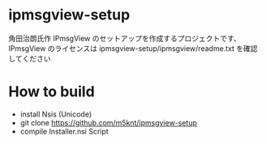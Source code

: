 ipmsgview-setup
===============

角田治朗氏作 IPmsgView のセットアップを作成するプロジェクトです、 IPmsgView のライセンスは ipmsgview-setup/ipmsgview/readme.txt を確認してください

How to build
============

* install Nsis (Unicode)
* git clone https://github.com/m5knt/ipmsgview-setup
* compile Installer.nsi Script

